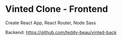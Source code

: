 # Vinted Clone - Frontend

Create React App, React Router, Node Sass

Backend: https://github.com/teddy-beau/vinted-back

